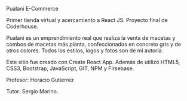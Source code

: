 Pualani E-Commerce

Primer tienda virtual y acercamiento a React JS. 
Proyecto final de Coderhouse.

Pualani es un emprendimiento real que realiza la venta de macetas y combos de macetas más planta, confeccionados en concreto gris y de otros colores.
Todos los estilos, logos y fotos son de mi autoría.

Este sitio fue creado con Create React App. Además de utilizó HTML5, CSS3, Bootstrap, JavaScript, GIT, NPM y Firsebase.


Profesor: Horacio Gutierrez

Tutor: Sergio Marino.

